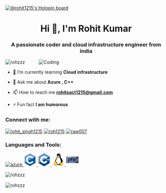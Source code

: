 [![@rohit1215's Holopin board](https://holopin.me/rohit1215)](https://holopin.io/@rohit1215)
<h1 align="center">Hi 👋, I'm Rohit Kumar</h1>
<h3 align="center">A passionate coder and cloud infrastructure engineer from india</h3>
<img align="right" alt="Coding" width="400" src="https://camo.githubusercontent.com/a4c584bce1c41271485d28f92aaf9f581b3c88b68ca723b6edfd58b4ba988c2b/68747470733a2f2f63646e2e6472696262626c652e636f6d2f75736572732f313138373833362f73637265656e73686f74732f363533393432392f70726f6772616d65722e676966" 

<p align="left"> <img src="https://komarev.com/ghpvc/?username=rohzzz&label=Profile%20views&color=0e75b6&style=flat" alt="rohzzz" /> </p>

- 🌱 I’m currently learning **Cloud infrastructure**

- 💬 Ask me about **Azure , C++**

- 📫 How to reach me **rohitsact1215@gmail.com**

- ⚡ Fun fact **I am humorous**

<h3 align="left">Connect with me:</h3>
<p align="left">
<a href="https://instagram.com/rohit_singh1215" target="blank"><img align="center" src="https://raw.githubusercontent.com/rahuldkjain/github-profile-readme-generator/master/src/images/icons/Social/instagram.svg" alt="rohit_singh1215" height="30" width="40" /></a>
<a href="https://www.codechef.com/users/roh1215" target="blank"><img align="center" src="https://cdn.jsdelivr.net/npm/simple-icons@3.1.0/icons/codechef.svg" alt="roh1215" height="30" width="40" /></a>
<a href="https://codeforces.com/profile/raw007" target="blank"><img align="center" src="https://raw.githubusercontent.com/rahuldkjain/github-profile-readme-generator/master/src/images/icons/Social/codeforces.svg" alt="raw007" height="30" width="40" /></a>
</p>

<h3 align="left">Languages and Tools:</h3>
<p align="left"> <a href="https://azure.microsoft.com/en-in/" target="_blank" rel="noreferrer"> <img src="https://www.vectorlogo.zone/logos/microsoft_azure/microsoft_azure-icon.svg" alt="azure" width="40" height="40"/> </a> <a href="https://www.cprogramming.com/" target="_blank" rel="noreferrer"> <img src="https://raw.githubusercontent.com/devicons/devicon/master/icons/c/c-original.svg" alt="c" width="40" height="40"/> </a> <a href="https://www.w3schools.com/cpp/" target="_blank" rel="noreferrer"> <img src="https://raw.githubusercontent.com/devicons/devicon/master/icons/cplusplus/cplusplus-original.svg" alt="cplusplus" width="40" height="40"/> </a> <a href="https://www.linux.org/" target="_blank" rel="noreferrer"> <img src="https://raw.githubusercontent.com/devicons/devicon/master/icons/linux/linux-original.svg" alt="linux" width="40" height="40"/> </a> <a href="https://www.php.net" target="_blank" rel="noreferrer"> <img src="https://raw.githubusercontent.com/devicons/devicon/master/icons/php/php-original.svg" alt="php" width="40" height="40"/> </a> </p>

<p><img align="center" src="https://github-readme-stats.vercel.app/api/top-langs?username=rohzzz&show_icons=true&locale=en&layout=compact" alt="rohzzz" /></p>

<p><img align="center" src="https://github-readme-streak-stats.herokuapp.com/?user=rohzzz&" alt="rohzzz" /></p>
